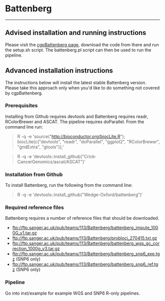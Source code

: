 # Battenberg
-----

## Advised installation and running instructions

Please visit the [cgpBattenberg page](https://github.com/cancerit/cgpBattenberg), download the code from there and run the setup.sh script. The battenberg.pl script can then be used to run the pipeline.


## Advanced installation instructions

The instructions below will install the latest stable Battenberg version. Please take this approach only when you'd like to do something not covered by cgpBattenberg.

### Prerequisites

Installing from Github requires devtools and Battenberg requires readr, RColorBrewer and ASCAT. The pipeline requires doParallel. From the command line run:

  > R -q -e 'source("http://bioconductor.org/biocLite.R"); biocLite(c("devtools", "readr", "doParallel", "ggplot2", "RColorBrewer", "gridExtra", "gtools"));'
  
  > R -q -e 'devtools::install_github("Crick-CancerGenomics/ascat/ASCAT")'

### Installation from Github

To install Battenberg, run the following from the command line:

  > R -q -e 'devtools::install_github("Wedge-Oxford/battenberg")'

### Required reference files

Battenberg requires a number of reference files that should be downloaded.

  * ftp://ftp.sanger.ac.uk/pub/teams/113/Battenberg/battenberg_impute_1000G_v1.tar.gz
  * ftp://ftp.sanger.ac.uk/pub/teams/113/Battenberg/probloci_270415.txt.gz
  * ftp://ftp.sanger.ac.uk/pub/teams/113/Battenberg/battenberg_wgs_gc_correction_1000g_v3.tar.gz
  * ftp://ftp.sanger.ac.uk/pub/teams/113/Battenberg/battenberg_snp6_exe.tgz (SNP6 only)
  * ftp://ftp.sanger.ac.uk/pub/teams/113/Battenberg/battenberg_snp6_ref.tgz (SNP6 only)
  
### Pipeline

Go into inst/example for example WGS and SNP6 R-only pipelines.
  
  